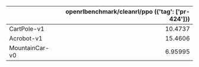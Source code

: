 |                |   openrlbenchmark/cleanrl/ppo ({'tag': ['pr-424']}) |
|:---------------|----------------------------------------------------:|
| CartPole-v1    |                                            10.4737  |
| Acrobot-v1     |                                            15.4606  |
| MountainCar-v0 |                                             6.95995 |